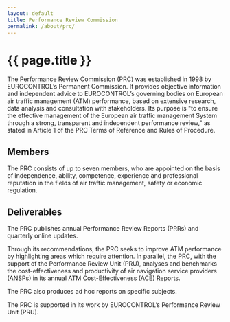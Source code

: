 ```yaml
---
layout: default
title: Performance Review Commission
permalink: /about/prc/
---
```



# {{ page.title }}

The Performance Review Commission (PRC) was established in 1998 by EUROCONTROL’s Permanent Commission. It provides objective information and independent advice to EUROCONTROL’s governing bodies on European air traffic management (ATM) performance, based on extensive research, data analysis and consultation with stakeholders. Its purpose is "to ensure the effective management of the European air traffic management System through a strong, transparent and independent performance review," as stated in Article 1 of the PRC Terms of Reference and Rules of Procedure.

## Members

The PRC consists of up to seven members, who are appointed on the basis of independence, ability, competence, experience and professional reputation in the fields of air traffic management, safety or economic regulation.

## Deliverables

The PRC publishes annual Performance Review Reports (PRRs) and quarterly online updates.

Through its recommendations, the PRC seeks to improve ATM performance by highlighting areas which require attention. In parallel, the PRC, with the support of the Performance Review Unit (PRU), analyses and benchmarks the cost-effectiveness and productivity of air navigation service providers (ANSPs) in its annual ATM Cost-Effectiveness (ACE) Reports.

The PRC also produces ad hoc reports on specific subjects.

The PRC is supported in its work by EUROCONTROL’s Performance Review Unit (PRU).